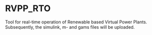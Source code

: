 # RVPP_RTO
Tool for real-time operation of Renewable based Virtual Power Plants. Subsequently, the simulink, m- and gams files will be uploaded.
